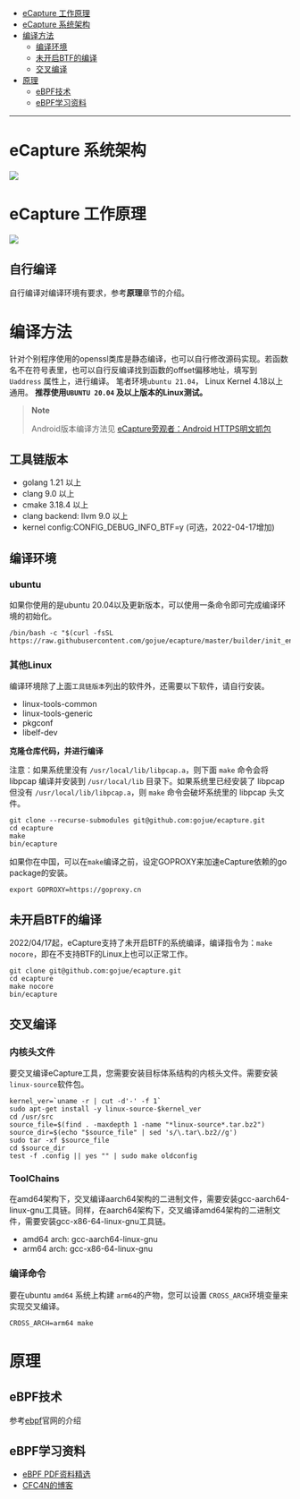 <!-- MarkdownTOC autolink="true" -->

- [eCapture 工作原理](#ecapture-工作原理)
- [eCapture 系统架构](#ecapture-系统架构)
- [编译方法](#编译方法)
    - [编译环境](#编译环境)
    - [未开启BTF的编译](#未开启btf的编译)
    - [交叉编译](#交叉编译)
- [原理](#原理)
    - [eBPF技术](#ebpf技术)
    - [eBPF学习资料](#ebpf学习资料)
<!-- /MarkdownTOC -->
----

# eCapture 系统架构

![](./images/ecapture-architecture.png)

# eCapture 工作原理

![](./images/how-ecapture-works.png)

## 自行编译

自行编译对编译环境有要求，参考**原理**章节的介绍。

# 编译方法

针对个别程序使用的openssl类库是静态编译，也可以自行修改源码实现。若函数名不在符号表里，也可以自行反编译找到函数的offset偏移地址，填写到
`Uaddress`
属性上，进行编译。
笔者环境`ubuntu 21.04`， Linux Kernel 4.18以上通用。
**推荐使用`UBUNTU 20.04` 及以上版本的Linux测试。**

> **Note**
>
> Android版本编译方法见 [eCapture旁观者：Android HTTPS明文抓包](https://mp.weixin.qq.com/s/KWm5d0uuzOzReRtr9PmuWQ)

## 工具链版本

* golang 1.21 以上
* clang 9.0 以上
* cmake 3.18.4 以上
* clang backend: llvm 9.0 以上
* kernel config:CONFIG_DEBUG_INFO_BTF=y (可选，2022-04-17增加)

## 编译环境

### ubuntu

如果你使用的是ubuntu 20.04以及更新版本，可以使用一条命令即可完成编译环境的初始化。

```shell
/bin/bash -c "$(curl -fsSL https://raw.githubusercontent.com/gojue/ecapture/master/builder/init_env.sh)"
```

### 其他Linux

编译环境除了上面`工具链版本`列出的软件外，还需要以下软件，请自行安装。

* linux-tools-common
* linux-tools-generic
* pkgconf
* libelf-dev

**克隆仓库代码，并进行编译**

注意：如果系统里没有 `/usr/local/lib/libpcap.a`，则下面 `make` 命令会将 libpcap
编译并安装到 `/usr/local/lib` 目录下。如果系统里已经安装了 libpcap 但没有
`/usr/local/lib/libpcap.a`，则 `make` 命令会破坏系统里的 libpcap 头文件。

```shell
git clone --recurse-submodules git@github.com:gojue/ecapture.git
cd ecapture
make
bin/ecapture
```

如果你在中国，可以在`make`编译之前，设定GOPROXY来加速eCapture依赖的go package的安装。

```shell
export GOPROXY=https://goproxy.cn
```

## 未开启BTF的编译

2022/04/17起，eCapture支持了未开启BTF的系统编译，编译指令为：`make nocore`，即在不支持BTF的Linux上也可以正常工作。

```shell
git clone git@github.com:gojue/ecapture.git
cd ecapture
make nocore
bin/ecapture
```

## 交叉编译

### 内核头文件

要交叉编译eCapture工具，您需要安装目标体系结构的内核头文件。需要安装`linux-source`软件包。

```shell
kernel_ver=`uname -r | cut -d'-' -f 1`
sudo apt-get install -y linux-source-$kernel_ver
cd /usr/src
source_file=$(find . -maxdepth 1 -name "*linux-source*.tar.bz2")
source_dir=$(echo "$source_file" | sed 's/\.tar\.bz2//g')  
sudo tar -xf $source_file
cd $source_dir
test -f .config || yes "" | sudo make oldconfig
```

### ToolChains

在amd64架构下，交叉编译aarch64架构的二进制文件，需要安装gcc-aarch64-linux-gnu工具链。同样，在aarch64架构下，交叉编译amd64架构的二进制文件，需要安装gcc-x86-64-linux-gnu工具链。

* amd64 arch: gcc-aarch64-linux-gnu
* arm64 arch: gcc-x86-64-linux-gnu

### 编译命令

要在ubuntu `amd64` 系统上构建 `arm64`的产物，您可以设置 `CROSS_ARCH`环境变量来实现交叉编译。

```shell
CROSS_ARCH=arm64 make
```

# 原理

## eBPF技术

参考[ebpf](https://ebpf.io)官网的介绍

## eBPF学习资料

* [eBPF PDF资料精选](https://github.com/gojue/ebpf-slide)
* [CFC4N的博客](https://www.cnxct.com)
